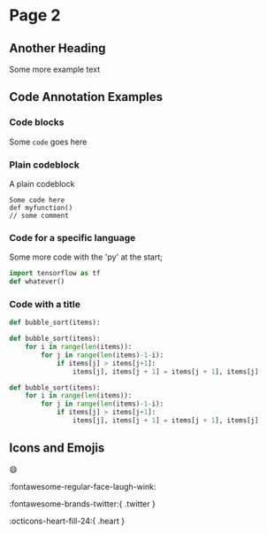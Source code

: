 # Page 2

## Another Heading

Some more example text


## Code Annotation Examples

### Code blocks

Some `code` goes here

### Plain codeblock

A plain codeblock

```
Some code here
def myfunction()
// some comment
```

### Code for a specific language

Some more code with the 'py' at the start;

``` py
import tensorflow as tf
def whatever()
```

### Code with a title

``` py title="bubble_sort.py"
def bubble_sort(items):

```

``` py linenums="1"
def bubble_sort(items):
    for i in range(len(items)):
        for j in range(len(items)-1-i):
            if items[j] > items[j+1]:
                items[j], items[j + 1] = items[j + 1], items[j]
```

``` py hl_lines="2 3"
def bubble_sort(items):
    for i in range(len(items)):
        for j in range(len(items)-1-i):
            if items[j] > items[j+1]:
                items[j], items[j + 1] = items[j + 1], items[j]
```

## Icons and Emojis

:smile:

:fontawesome-regular-face-laugh-wink:

:fontawesome-brands-twitter:{ .twitter }

:octicons-heart-fill-24:{ .heart }